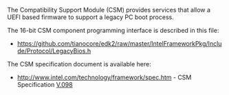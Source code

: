 <!-- [[Category:FAQ]] -->
The Compatibility Support Module (CSM) provides services that allow a UEFI based firmware to support a legacy PC boot process.

The 16-bit CSM component programming interface is described in this file:
* https://github.com/tianocore/edk2/raw/master/IntelFrameworkPkg/Include/Protocol/LegacyBios.h

The CSM specification document is available here:
* http://www.intel.com/technology/framework/spec.htm  - CSM Specification [V.098]( http://www.intel.com/content/www/us/en/architecture-and-technology/unified-extensible-firmware-interface/efi-compatibility-support-module-specification-v098.html )